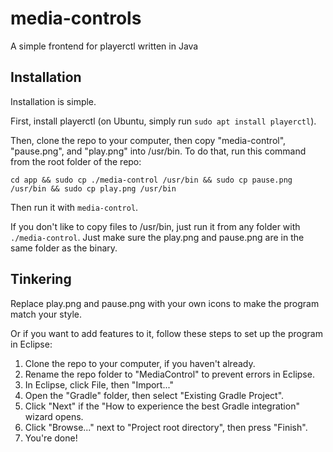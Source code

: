 # media-controls
A simple frontend for playerctl written in Java

## Installation
Installation is simple.

First, install playerctl (on Ubuntu, simply run `sudo apt install playerctl`).

Then, clone the repo to your computer, then 
copy "media-control", "pause.png", and "play.png" into /usr/bin.
To do that, run this command from the root folder of the repo:

`cd app && sudo cp ./media-control /usr/bin && sudo cp pause.png /usr/bin && sudo cp play.png /usr/bin`

Then run it with `media-control`.

If you don't like to copy files to /usr/bin, just run it from any folder with `./media-control`. Just make sure the play.png and pause.png are in the same folder as the binary.

## Tinkering
Replace play.png and pause.png with your own icons to make the program match your style.

Or if you want to add features to it, follow these steps to set up the program in Eclipse:
1. Clone the repo to your computer, if you haven't already.
2. Rename the repo folder to "MediaControl" to prevent errors in Eclipse.
3. In Eclipse, click File, then "Import..."
4. Open the "Gradle" folder, then select "Existing Gradle Project".
5. Click "Next" if the "How to experience the best Gradle integration" wizard opens.
6. Click "Browse..." next to "Project root directory", then press "Finish".
7. You're done!
